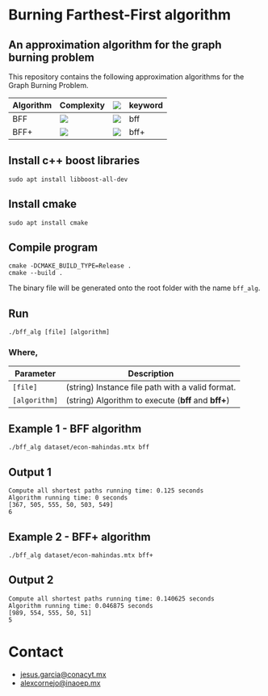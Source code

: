 # Burning Farthest-First algorithm
## An approximation algorithm for the graph burning problem

This repository contains the following approximation algorithms for the Graph Burning Problem.

|  Algorithm |                                          Complexity                               | <img src="https://render.githubusercontent.com/render/math?math=\rho">| keyword
|------------|-----------------------------------------------------------------------------------| -|-
| BFF        | <img src="https://render.githubusercontent.com/render/math?math=O(n^3)">          | <img src="https://render.githubusercontent.com/render/math?math=3-2/b(G)">| bff
| BFF+       | <img src="https://render.githubusercontent.com/render/math?math=O(n^3)">          | <img src="https://render.githubusercontent.com/render/math?math=3-2/b(G)">| bff+


## Install c++ boost libraries
```
sudo apt install libboost-all-dev
```

## Install cmake
```
sudo apt install cmake
```

## Compile program
```
cmake -DCMAKE_BUILD_TYPE=Release .
cmake --build .
```
The binary file will be generated onto the root folder with the name ```bff_alg```.

## Run

```
./bff_alg [file] [algorithm]
```

### Where,

|  Parameter |                                          Description                                          |
|----------|---------------------------------------------------------------------------------------------|
| `[file]` | (string) Instance file path with a valid format.                                    |
| `[algorithm]`    | (string) Algorithm to execute (**bff** and **bff+**)  |

## Example 1 - BFF algorithm
```
./bff_alg dataset/econ-mahindas.mtx bff
```

## Output 1
```
Compute all shortest paths running time: 0.125 seconds
Algorithm running time: 0 seconds
[367, 505, 555, 50, 503, 549]
6
```

## Example 2 - BFF+ algorithm
```
./bff_alg dataset/econ-mahindas.mtx bff+
```

## Output 2
```
Compute all shortest paths running time: 0.140625 seconds
Algorithm running time: 0.046875 seconds
[989, 554, 555, 50, 51]
5
```

# Contact
* jesus.garcia@conacyt.mx
* alexcornejo@inaoep.mx

